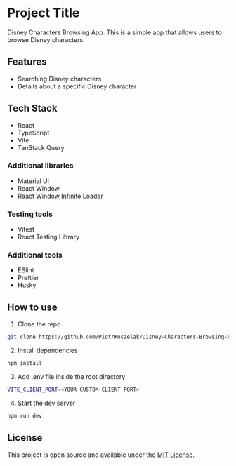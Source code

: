 # Project Title

Disney Characters Browsing App.
This is a simple app that allows users to browse Disney characters.

## Features

-   Searching Disney characters
-   Details about a specific Disney character

## Tech Stack

-   React
-   TypeScript
-   Vite
-   TanStack Query

### Additional libraries

-   Material UI
-   React Window
-   React Window Infinite Loader

### Testing tools

-   Vitest
-   React Testing Library

### Additional tools

-   ESlint
-   Prettier
-   Husky

## How to use

1. Clone the repo

```bash
git clone https://github.com/PiotrKoszelak/Disney-Characters-Browsing-App.git
```

2. Install dependencies

```bash
npm install
```

3. Add .env file inside the root directory

```bash
VITE_CLIENT_PORT=<YOUR CUSTOM CLIENT PORT>
```

4. Start the dev server

```bash
npm run dev
```

## License

This project is open source and available under the [MIT License](LICENSE).
